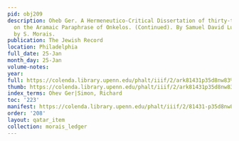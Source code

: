 ```yaml
---
pid: obj209
description: Oheb Ger. A Hermeneutico-Critical Dissertation of thirty-two Sections,
  on the Aramaic Paraphrase of Onkelos. (Continued). By Samuel David Luzzatto. Translated
  by S. Morais.
publication: The Jewish Record
location: Philadelphia
full_date: 25-Jan
month_day: 25-Jan
volume-notes:
year:
full: https://colenda.library.upenn.edu/phalt/iiif/2/ark81431p35d8nw83%2FSHA256E-s7690312--cea269534370b02e4b4b7cfbdc62acfe9a32462be362ce083eda20ac043a08c5.jpeg/full/3500,/0/default.jpg
thumb: https://colenda.library.upenn.edu/phalt/iiif/2/ark81431p35d8nw83%2FSHA256E-s7690312--cea269534370b02e4b4b7cfbdc62acfe9a32462be362ce083eda20ac043a08c5.jpeg/full/!200,200/0/default.jpg
index_terms: Ohev Ger|Simon, Richard
toc: '223'
manifest: https://colenda.library.upenn.edu/phalt/iiif/2/81431-p35d8nw83/manifest
order: '208'
layout: qatar_item
collection: morais_ledger
---
```

